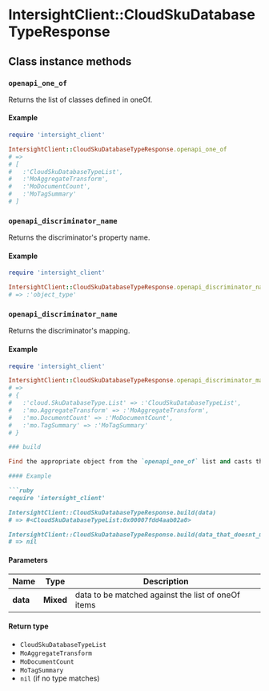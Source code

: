 # IntersightClient::CloudSkuDatabaseTypeResponse

## Class instance methods

### `openapi_one_of`

Returns the list of classes defined in oneOf.

#### Example

```ruby
require 'intersight_client'

IntersightClient::CloudSkuDatabaseTypeResponse.openapi_one_of
# =>
# [
#   :'CloudSkuDatabaseTypeList',
#   :'MoAggregateTransform',
#   :'MoDocumentCount',
#   :'MoTagSummary'
# ]
```

### `openapi_discriminator_name`

Returns the discriminator's property name.

#### Example

```ruby
require 'intersight_client'

IntersightClient::CloudSkuDatabaseTypeResponse.openapi_discriminator_name
# => :'object_type'
```

### `openapi_discriminator_name`

Returns the discriminator's mapping.

#### Example

```ruby
require 'intersight_client'

IntersightClient::CloudSkuDatabaseTypeResponse.openapi_discriminator_mapping
# =>
# {
#   :'cloud.SkuDatabaseType.List' => :'CloudSkuDatabaseTypeList',
#   :'mo.AggregateTransform' => :'MoAggregateTransform',
#   :'mo.DocumentCount' => :'MoDocumentCount',
#   :'mo.TagSummary' => :'MoTagSummary'
# }

### build

Find the appropriate object from the `openapi_one_of` list and casts the data into it.

#### Example

```ruby
require 'intersight_client'

IntersightClient::CloudSkuDatabaseTypeResponse.build(data)
# => #<CloudSkuDatabaseTypeList:0x00007fdd4aab02a0>

IntersightClient::CloudSkuDatabaseTypeResponse.build(data_that_doesnt_match)
# => nil
```

#### Parameters

| Name | Type | Description |
| ---- | ---- | ----------- |
| **data** | **Mixed** | data to be matched against the list of oneOf items |

#### Return type

- `CloudSkuDatabaseTypeList`
- `MoAggregateTransform`
- `MoDocumentCount`
- `MoTagSummary`
- `nil` (if no type matches)

